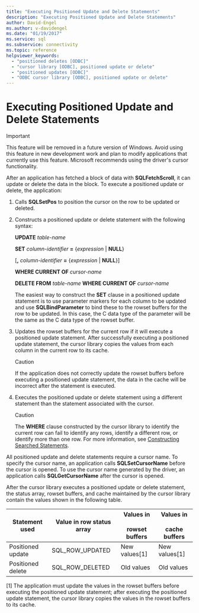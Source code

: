 ```yaml
---
title: "Executing Positioned Update and Delete Statements"
description: "Executing Positioned Update and Delete Statements"
author: David-Engel
ms.author: v-davidengel
ms.date: "01/19/2017"
ms.service: sql
ms.subservice: connectivity
ms.topic: reference
helpviewer_keywords:
  - "positioned deletes [ODBC]"
  - "cursor library [ODBC], positioned update or delete"
  - "positioned updates [ODBC]"
  - "ODBC cursor library [ODBC], positioned update or delete"
---
```

# Executing Positioned Update and Delete Statements
> [!IMPORTANT]  
>  This feature will be removed in a future version of Windows. Avoid using this feature in new development work and plan to modify applications that currently use this feature. Microsoft recommends using the driver's cursor functionality.  
  
 After an application has fetched a block of data with **SQLFetchScroll**, it can update or delete the data in the block. To execute a positioned update or delete, the application:  
  
1.  Calls **SQLSetPos** to position the cursor on the row to be updated or deleted.  
  
2.  Constructs a positioned update or delete statement with the following syntax:  
  
     **UPDATE** *table-name*  
  
     **SET** *column-identifier* **=** {*expression* &#124; **NULL**}  
  
     [**,** *column-identifier* **=** {*expression* &#124; **NULL**}]  
  
     **WHERE CURRENT OF** *cursor-name*  
  
     **DELETE FROM** *table-name* **WHERE CURRENT OF** *cursor-name*  
  
     The easiest way to construct the **SET** clause in a positioned update statement is to use parameter markers for each column to be updated and use **SQLBindParameter** to bind these to the rowset buffers for the row to be updated. In this case, the C data type of the parameter will be the same as the C data type of the rowset buffer.  
  
3.  Updates the rowset buffers for the current row if it will execute a positioned update statement. After successfully executing a positioned update statement, the cursor library copies the values from each column in the current row to its cache.  
  
    > [!CAUTION]  
    >  If the application does not correctly update the rowset buffers before executing a positioned update statement, the data in the cache will be incorrect after the statement is executed.  
  
4.  Executes the positioned update or delete statement using a different statement than the statement associated with the cursor.  
  
    > [!CAUTION]  
    >  The **WHERE** clause constructed by the cursor library to identify the current row can fail to identify any rows, identify a different row, or identify more than one row. For more information, see [Constructing Searched Statements](../../../odbc/reference/appendixes/constructing-searched-statements.md).  
  
 All positioned update and delete statements require a cursor name. To specify the cursor name, an application calls **SQLSetCursorName** before the cursor is opened. To use the cursor name generated by the driver, an application calls **SQLGetCursorName** after the cursor is opened.  
  
 After the cursor library executes a positioned update or delete statement, the status array, rowset buffers, and cache maintained by the cursor library contain the values shown in the following table.  
  
|Statement used|Value in row status array|Values in<br /><br /> rowset buffers|Values in<br /><br /> cache buffers|  
|--------------------|-------------------------------|----------------------------------|---------------------------------|  
|Positioned update|SQL_ROW_UPDATED|New values[1]|New values[1]|  
|Positioned delete|SQL_ROW_DELETED|Old values|Old values|  
  
 [1]   The application must update the values in the rowset buffers before executing the positioned update statement; after executing the positioned update statement, the cursor library copies the values in the rowset buffers to its cache.
